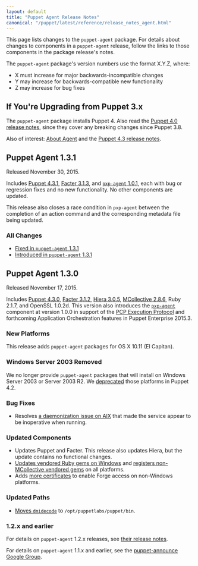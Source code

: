 ```yaml
---
layout: default
title: "Puppet Agent Release Notes"
canonical: "/puppet/latest/reference/release_notes_agent.html"
---
```


[Puppet 4.3.0]: /puppet/4.3/reference/release_notes.html#puppet-430
[Puppet 4.3.1]: /puppet/4.3/reference/release_notes.html#puppet-431

[Facter 3.1.2]: /facter/3.1/release_notes.html#facter-312
[Facter 3.1.3]: /facter/3.1/release_notes.html#facter-313

[Hiera 3.0.5]: /hiera/3.0/release_notes.html#hiera-305

[MCollective 2.8.6]: /mcollective/releasenotes.html#2_8_6

[pxp-agent]: https://github.com/puppetlabs/pxp-agent

This page lists changes to the `puppet-agent` package. For details about changes to components in a `puppet-agent` release, follow the links to those components in the package release's notes.

The `puppet-agent` package's version numbers use the format X.Y.Z, where:

* X must increase for major backwards-incompatible changes
* Y may increase for backwards-compatible new functionality
* Z may increase for bug fixes

## If You're Upgrading from Puppet 3.x

The `puppet-agent` package installs Puppet 4. Also read the [Puppet 4.0 release notes](/puppet/4.0/reference/release_notes.html), since they cover any breaking changes since Puppet 3.8.

Also of interest: [About Agent](/puppet/4.3/reference/about_agent.html) and the [Puppet 4.3 release notes](/puppet/4.3/reference/release_notes.html).

## Puppet Agent 1.3.1

Released November 30, 2015.

Includes [Puppet 4.3.1][], [Facter 3.1.3][], and [`pxp-agent` 1.0.1][pxp-agent], each with bug or regression fixes and no new functionality. No other components are updated.

This release also closes a race condition in `pxp-agent` between the completion of an action command and the corresponding metadata file being updated.

### All Changes

* [Fixed in `puppet-agent` 1.3.1](https://tickets.puppetlabs.com/issues/?filter=16106)
* [Introduced in `puppet-agent` 1.3.1](https://tickets.puppetlabs.com/issues/?filter=16209)

## Puppet Agent 1.3.0

Released November 17, 2015.

Includes [Puppet 4.3.0][], [Facter 3.1.2][], [Hiera 3.0.5][], [MCollective 2.8.6][], Ruby 2.1.7, and OpenSSL 1.0.2d. This version also introduces the [`pxp-agent`](https://github.com/puppetlabs/pxp-agent) component at version 1.0.0 in support of the [PCP Execution Protocol](https://github.com/puppetlabs/pcp-specifications/blob/master/pxp/README.md) and forthcoming Application Orchestration features in Puppet Enterprise 2015.3.

### New Platforms

This release adds `puppet-agent` packages for OS X 10.11 (El Capitan).


### Windows Server 2003 Removed

We no longer provide `puppet-agent` packages that will install on Windows Server 2003 or Server 2003 R2. We [deprecated](./deprecated_win2003.html) those platforms in Puppet 4.2.

### Bug Fixes

* Resolves [a daemonization issue on AIX](https://tickets.puppetlabs.com/browse/PA-67) that made the service appear to be inoperative when running.

### Updated Components

* Updates Puppet and Facter. This release also updates Hiera, but the update contains no functional changes.
* [Updates vendored Ruby gems on Windows](https://tickets.puppetlabs.com/browse/PA-69) and [registers non-MCollective vendored gems](https://tickets.puppetlabs.com/browse/PA-25) on all platforms.
* Adds [more certificates](https://tickets.puppetlabs.com/browse/PA-73) to enable Forge access on non-Windows platforms.

### Updated Paths

* [Moves `dmidecode`](https://tickets.puppetlabs.com/browse/PA-2) to `/opt/puppetlabs/puppet/bin`.

### 1.2.x and earlier

For details on `puppet-agent` 1.2.x releases, see [their release notes](/puppet/4.2/reference/release_notes_agent.html).

For details on `puppet-agent` 1.1.x and earlier, see the [puppet-announce Google Group](https://groups.google.com/forum/#!forum/puppet-announce).
